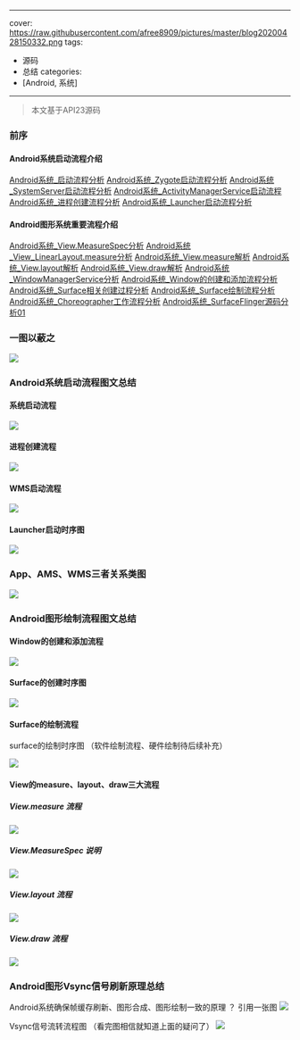 
---
cover: https://raw.githubusercontent.com/afree8909/pictures/master/blog20200428150332.png
tags: 
- 源码
- 总结
categories:
- [Android, 系统]
---


> 本文基于API23源码



### 前序
#### Android系统启动流程介绍
[Android系统_启动流程分析](https://www.jianshu.com/p/4d02ac462733)
[Android系统_Zygote启动流程分析](https://www.jianshu.com/p/65cf9a2a0725)
[Android系统_SystemServer启动流程分析](https://www.jianshu.com/p/0556e0940115)
[Android系统_ActivityManagerService启动流程](https://www.jianshu.com/p/725c4e7e2230)
[Android系统_进程创建流程分析](https://www.jianshu.com/p/c7fb582987ad)
[Android系统_Launcher启动流程分析](https://www.jianshu.com/p/6df6ddac15d5)
#### Android图形系统重要流程介绍
[Android系统_View.MeasureSpec分析](https://www.jianshu.com/p/66eb92cca405)
[Android系统_View_LinearLayout.measure分析](https://www.jianshu.com/p/e893950d6cb3)
[Android系统_View.measure解析](https://www.jianshu.com/p/c7859e02cf25)
[Android系统_View.layout解析](https://www.jianshu.com/p/f36b54feb7c5)
[Android系统_View.draw解析](https://www.jianshu.com/p/9b759b4a1aa5)
[Android系统_WindowManagerService分析](https://www.jianshu.com/p/052c635a8853)
[Android系统_Window的创建和添加流程分析](https://www.jianshu.com/p/6571fbdd1bcb)
[Android系统_Surface相关创建过程分析](https://www.jianshu.com/p/956db9044cd8)
[Android系统_Surface绘制流程分析](https://www.jianshu.com/p/c247013616d0)
[Android系统_Choreographer工作流程分析](https://www.jianshu.com/p/538df44171b1)
[Android系统_SurfaceFlinger源码分析01](https://www.jianshu.com/p/23a722df662f)


### 一图以蔽之

![](https://raw.githubusercontent.com/afree8909/pictures/master/blog20200428150332.png)


### Android系统启动流程图文总结
####  系统启动流程
![](https://raw.githubusercontent.com/afree8909/pictures/master/blog20200428150350.png)

####  进程创建流程
![](https://raw.githubusercontent.com/afree8909/pictures/master/blog20200428150402.png)

####  WMS启动流程
![](https://raw.githubusercontent.com/afree8909/pictures/master/blog20200428150407.png)

####  Launcher启动时序图
![](https://raw.githubusercontent.com/afree8909/pictures/master/blog20200428150413.png)

### App、AMS、WMS三者关系类图

![](https://raw.githubusercontent.com/afree8909/pictures/master/blog20200428150429.png)


### Android图形绘制流程图文总结
#### Window的创建和添加流程
![](https://raw.githubusercontent.com/afree8909/pictures/master/blog20200428150435.png)

#### Surface的创建时序图
![](https://raw.githubusercontent.com/afree8909/pictures/master/blog20200428150441.png)


#### Surface的绘制流程
surface的绘制时序图 （软件绘制流程、硬件绘制待后续补充）

![](https://raw.githubusercontent.com/afree8909/pictures/master/blog20200428150447.png)


#### View的measure、layout、draw三大流程
##### View.measure 流程
![](https://raw.githubusercontent.com/afree8909/pictures/master/blog20200428150458.png)


##### View.MeasureSpec 说明

![](https://raw.githubusercontent.com/afree8909/pictures/master/blog20200428150503.png)

##### View.layout 流程
![](https://raw.githubusercontent.com/afree8909/pictures/master/blog20200428150513.png)



##### View.draw 流程

![](https://raw.githubusercontent.com/afree8909/pictures/master/blog20200428150525.png)




### Android图形Vsync信号刷新原理总结
Android系统确保帧缓存刷新、图形合成、图形绘制一致的原理 ？
引用一张图
![](https://raw.githubusercontent.com/afree8909/pictures/master/blog20200428150538.png)

Vsync信号流转流程图 （看完图相信就知道上面的疑问了）
![](https://raw.githubusercontent.com/afree8909/pictures/master/blog20200428150550.png)




